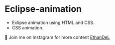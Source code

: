 # Eclipse-animation
* Eclipse animation using HTML and CSS.
* CSS animation.

🤍 Join me on Instagram for more content [EthanDeL](https://www.instagram.com/ethan_del_code/)
